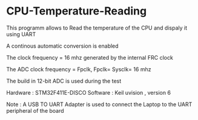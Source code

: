 # CPU-Temperature-Reading

This programm allows to Read the temperature of the CPU and dispaly it using UART

A continous automatic conversion is enabled 

The clock frequency = 16 mhz generated by the internal FRC clock

The ADC clock frequency = Fpclk, Fpclk= Sysclk= 16 mhz

The build in 12-bit ADC is used during the test

Hardware : STM32F411E-DISCO
Software : Keil uvision , version 6

Note : A USB TO UART Adapter is used to connect the  Laptop to the UART peripheral of the board 
